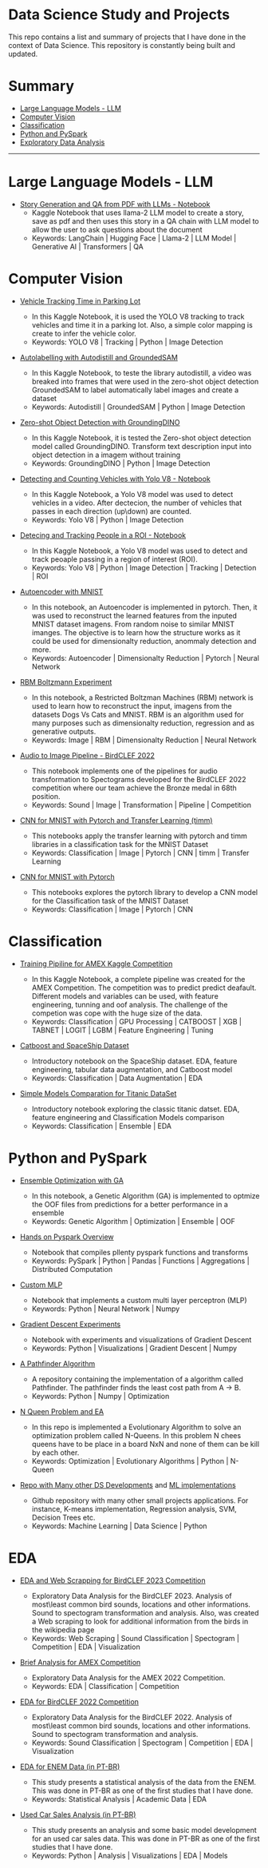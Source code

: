 # Data Science Study and Projects
This repo contains a list and summary of projects that I have done in the context of Data Science. This repository is constantly being built and updated.


# Summary

- [Large Language Models - LLM](#Large-Langue-Models---LLM)
- [Computer Vision](#Computer-Vision)
- [Classification](#Classification)
- [Python and PySpark](#Python-and-PySpark)
- [Exploratory Data Analysis](#EDA)


---------------------------------------------------------------------------------------------------------------------------------------------------------
# Large Language Models - LLM
- [Story Generation and QA from PDF with LLMs - Notebook](https://www.kaggle.com/code/paulojunqueira/story-generation-and-qa-from-pdf-with-llm)
  - Kaggle Notebook that uses llama-2 LLM model to create a story, save as pdf and then uses this story in a QA chain with LLM model to allow the user to ask questions about the document
  - Keywords: LangChain | Hugging Face | Llama-2 | LLM Model | Generative AI | Transformers | QA

    
# Computer Vision

- [Vehicle Tracking Time in Parking Lot](https://www.kaggle.com/code/paulojunqueira/yolo-v8-vehicle-time-tracking-in-parking-lot)
  - In this Kaggle Notebook, it is used the YOLO V8 tracking to track vehicles and time it in a parking lot. Also, a simple color mapping is create to infer the vehicle color.
  - Keywords: YOLO V8 | Tracking | Python | Image Detection

- [Autolabelling with Autodistill and GroundedSAM](https://www.kaggle.com/code/paulojunqueira/autolabeling-with-autodistill)
  - In this Kaggle Notebook, to teste the library autodistill, a video was breaked into frames that were used in the zero-shot object detection GroundedSAM to label automatically label images and create a dataset
  - Keywords: Autodistill | GroundedSAM | Python | Image Detection

- [Zero-shot Object Detection with GroundingDINO](https://www.kaggle.com/code/paulojunqueira/zero-shot-object-detection-with-groundingdino)
  - In this Kaggle Notebook, it is tested the Zero-shot object detection model called GroundingDINO. Transform text description input into object detection in a imagem without training
  - Keywords: GroundingDINO | Python | Image Detection

- [Detecting and Counting Vehicles with Yolo V8 - Notebook](https://www.kaggle.com/code/paulojunqueira/yolo-v8-vehicles-detecting-counting)
  - In this Kaggle Notebook, a Yolo V8 model was used to detect vehicles in a video. After dectecion, the number of vehicles that passes in each direction (up\down) are counted.
  - Keywords: Yolo V8 | Python | Image Detection

- [Detecing and Tracking People in a ROI - Notebook](https://www.kaggle.com/code/paulojunqueira/yolo-v8-people-detection-and-tracking-in-roi)
  - In this Kaggle Notebook, a Yolo V8 model was used to detect and track peoaple passing in a region of interest (ROI).
  - Keywords: Yolo V8 | Python | Image Detection | Tracking | Detection | ROI

- [Autoencoder with MNIST](https://www.kaggle.com/code/paulojunqueira/autoencoder-implementation-with-mnist)
  - In this notebook, an Autoencoder is implemented in pytorch. Then, it was used to reconstruct the learned features from the inputed MNIST dataset imagens. From random noise to similar MNIST imanges. The objective is to learn how the structure works as it could be used for dimensionalty reduction, anommaly detection and more.
  - Keywords: Autoencoder | Dimensionalty Reduction | Pytorch | Neural Network

- [RBM Boltzmann Experiment](https://www.kaggle.com/code/paulojunqueira/rbm-boltzmann-experiment)
  - In this notebook, a Restricted Boltzman Machines (RBM) network is used to learn how to reconstruct the input, imagens from the datasets Dogs Vs Cats and MNIST. RBM is an algorithm used for many purposes such as dimensionalty reduction, regression and as generative outputs.
  - Keywords: Image | RBM | Dimensionalty Reduction | Neural Network
  
- [Audio to Image Pipeline - BirdCLEF 2022](https://www.kaggle.com/code/paulojunqueira/birdclef2022-audio-to-image) 
  - This notebook implements one of the pipelines for audio transformation to Spectograms developed for the BirdCLEF 2022 competition where our team achieve the Bronze medal in 68th position.
  - Keywords: Sound | Image | Transformation | Pipeline | Competition

- [CNN for MNIST with Pytorch and Transfer Learning (timm)](https://www.kaggle.com/code/paulojunqueira/mnist-with-pytorch-and-transfer-learning-timm)
  - This notebooks apply the transfer learning with pytorch and timm libraries in a classification task for the MNIST Dataset
  - Keywords: Classification | Image | Pytorch | CNN | timm | Transfer Learning

- [CNN for MNIST with Pytorch](https://www.kaggle.com/code/paulojunqueira/cnn-for-mnist-with-pytorch)
  - This notebooks explores the pytorch library to develop a CNN model for the Classification task of the MNIST Dataset
  - Keywords: Classification | Image | Pytorch | CNN
        

    
# Classification
- [Training Pipiline for AMEX Kaggle Competition](https://www.kaggle.com/code/paulojunqueira/training-pipeline-for-amex)
  - In this Kaggle Notebook, a complete pipeline was created for the AMEX Competition. The competition was to predict predict deafault. Different models and variables can be used, with feature engineering, tunning and oof analysis. The challenge of the competion was cope with the huge size of the data.
  - Keywords: Classification | GPU Processing | CATBOOST | XGB | TABNET | LOGIT | LGBM | Feature Engineering | Tuning

- [Catboost and SpaceShip Dataset](https://www.kaggle.com/code/paulojunqueira/spaceship-catboost-data-aug-shap)
  - Introductory notebook on the SpaceShip dataset. EDA, feature engineering, tabular data augmentation, and Catboost model
  - Keywords: Classification | Data Augmentation | EDA
    
- [Simple Models Comparation for Titanic DataSet](https://www.kaggle.com/code/paulojunqueira/titanic-simple-models-comparison)
  - Introductory notebook exploring the classic titanic datset. EDA, feature engineering and Classification Models comparison
  - Keywords: Classification | Ensemble | EDA  

# Python and PySpark
- [Ensemble Optimization with GA](https://www.kaggle.com/code/paulojunqueira/ensemble-optimization-with-ga)
  - In this notebook, a Genetic Algorithm (GA) is implemented to optmize the OOF files from predictions for a better performance in a ensemble
  - Keywords: Genetic Algorithm | Optimization | Ensemble | OOF   

- [Hands on Pyspark Overview](https://www.kaggle.com/code/paulojunqueira/hands-on-pyspark-introduction-101)
  - Notebook that compiles pllenty pyspark functions and transforms
  - Keywords: PySpark | Python | Pandas | Functions | Aggregations | Distributed Computation
    
- [Custom MLP](https://www.kaggle.com/code/paulojunqueira/custom-mlp-0-78)
  - Notebook that implements a custom multi layer perceptron (MLP)
  - Keywords: Python | Neural Network | Numpy
    
- [Gradient Descent Experiments](https://www.kaggle.com/code/paulojunqueira/gradient-descent-experiments-and-visualizations)
  - Notebook with experiments and visualizations of Gradient Descent
  - Keywords: Python | Visualizations | Gradient Descent | Numpy

- [A Pathfinder Algorithm](https://github.com/paulojunqueira/Pathfinder-Project)
  - A repository containing the implementation of a algorithm called Pathfinder. The pathfinder finds the least cost path from A -> B.
  - Keywords: Python | Numpy | Optimization
     
- [N Queen Problem and EA](https://github.com/paulojunqueira/N-Queen-Problem-Evolutionary-Algorithm)
  - In this repo is implemented a Evolutionary Algorithm to solve an optimization problem called N-Queens. In this problem N chees queens have to be place in a board NxN and none of them can be kill by each other.
  - Keywords: Optimization | Evolutionary Algorithms | Python | N-Queen
    
- [Repo with Many other DS Developments](https://github.com/paulojunqueira/Python-Projects-and-Studies) and [ML implementations](https://github.com/paulojunqueira/Machine-Learning-Implementations/tree/master)
  - Github repository with many other small projects applications. For instance, K-means implementation, Regression analysis, SVM, Decision Trees etc.
  - Keywords: Machine Learning | Data Science | Python 

# EDA
- [EDA and Web Scrapping for BirdCLEF 2023 Competition](https://www.kaggle.com/code/paulojunqueira/pew-pew-overview-birdclef-2023)
  - Exploratory Data Analysis for the BirdCLEF 2023. Analysis of most\least common bird sounds, locations and other informations. Sound to spectogram transformation and analysis. Also, was created a Web scraping to look for additional information from the birds in the wikipedia page
  - Keywords: Web Scraping | Sound Classification | Spectogram | Competition | EDA | Visualization

- [Brief Analysis for AMEX Competition](https://www.kaggle.com/code/paulojunqueira/brief-analysis-of-dataset-variables-amex)
  - Exploratory Data Analysis for the AMEX 2022 Competition.
  - Keywords: EDA | Classification | Competition
    
- [EDA for BirdCLEF 2022 Competition](https://www.kaggle.com/code/paulojunqueira/little-bird-what-sound-is-that-eda)
  - Exploratory Data Analysis for the BirdCLEF 2022. Analysis of most\least common bird sounds, locations and other informations. Sound to spectogram transformation and analysis.
  - Keywords: Sound Classification | Spectogram | Competition | EDA | Visualization

- [EDA for ENEM Data (in PT-BR)](https://github.com/paulojunqueira/Python-Projects-and-Studies/blob/master/Data%20Analysis/Estudo_Analise_Dados_ENEM_2019ipynb.ipynb)
  - This study presents a statistical analysis of the data from the ENEM. This was done in PT-BR as one of the first studies that I have done.
  - Keywords: Statistical Analysis | Academic Data | EDA

- [Used Car Sales Analysis (in PT-BR)](https://github.com/paulojunqueira/Python-Projects-and-Studies/blob/master/Data%20Analysis/Analise_Venda_Carros_Usados.ipynb)
  - This study presents an analysis and some basic model development for an used car sales data. This was done in PT-BR as one of the first studies that I have done.
  - Keywords: Python | Analysis | Visualizations | EDA | Models




